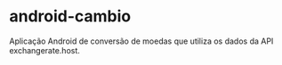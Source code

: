 # android-cambio
Aplicação Android de conversão de moedas que utiliza os dados da API exchangerate.host.
